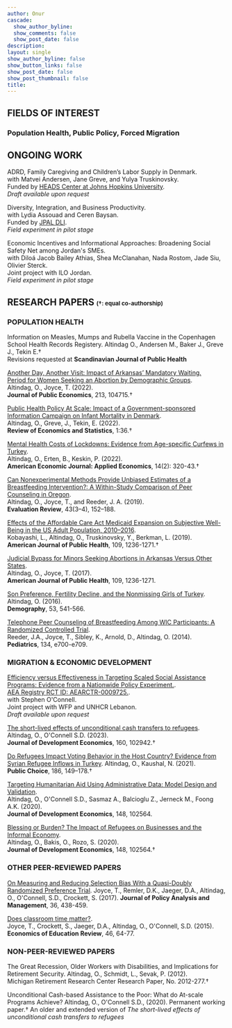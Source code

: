 ```yaml
---
author: Onur 
cascade:
  show_author_byline: 
  show_comments: false
  show_post_date: false
description: 
layout: single
show_author_byline: false
show_button_links: false
show_post_date: false
show_post_thumbnail: false
title:  
---
```


## FIELDS OF INTEREST
### Population Health, Public Policy, Forced Migration 

## ONGOING WORK 

ADRD, Family Caregiving and Children’s Labor Supply in Denmark.   
with Matvei Andersen, Jane Greve, and Yulya Truskinovsky.    
Funded by [HEADS Center at Johns Hopkins University](https://publichealth.jhu.edu/hopkins-economics-of-alzheimers-disease-and-services-center).   
*Draft available upon request*

Diversity, Integration, and Business Productivity.  
with Lydia Assouad and Ceren Baysan.  
Funded by [JPAL DLI](https://www.povertyactionlab.org/initiative/displaced-livelihoods-initiative-dli).   
*Field experiment in pilot stage*

Economic Incentives and Informational Approaches: Broadening Social Safety Net among Jordan's SMEs.     
with Diloá Jacob Bailey Athias, Shea McClanahan, Nada Rostom, Jade Siu, Olivier Sterck.   
Joint project with ILO Jordan.   
*Field experiment in pilot stage*


## RESEARCH PAPERS  <font size="2"> (†: equal co-authorship) </font>

###  POPULATION HEALTH

Information on Measles, Mumps and Rubella Vaccine in the Copenhagen School Health Records Registery. 
Altindag O., Andersen M., Baker J., Greve J., Tekin E.†  
Revisions requested at **Scandinavian Journal of Public Health** 

[Another Day, Another Visit: Impact of Arkansas’ Mandatory Waiting.  
Period for Women Seeking an Abortion by Demographic Groups](arkansas_abortion/).  
Altindag, O., Joyce, T. (2022).  
**Journal of Public Economics**, 213, 104715.†
 
[Public Health Policy At Scale: Impact of a Government-sponsored Information Campaign on Infant Mortality in Denmark](denmark_sids/).  
Altindag, O., Greve, J., Tekin, E. (2022).  
**Review of Economics and Statistics**, 1:36.†   

[Mental Health Costs of Lockdowns: Evidence from Age-specific Curfews in Turkey](turkey_curfew/).  
Altindag, O., Erten, B., Keskin, P. (2022).  
**American Economic Journal: Applied Economics**, 14(2): 320-43.†

[Can Nonexperimental Methods Provide Unbiased Estimates of a Breastfeeding Intervention?: A Within-Study Comparison of Peer Counseling in Oregon](oregon_non_experiment/).  
Altindag, O., Joyce, T., and Reeder, J. A. (2019).  
**Evaluation Review**, 43(3–4), 152–188.  

[Effects of the Affordable Care Act Medicaid Expansion on Subjective Well-Being in the US Adult Population, 2010–2016](aca_medicaid_subjective_wellbeing/).      
Kobayashi, L., Altindag, O., Truskinovsky, Y., Berkman, L. (2019).    
**American Journal of Public Health**, 109, 1236-1271.†  

[Judicial Bypass for Minors Seeking Abortions in Arkansas Versus Other States](arkansas_judicial_bypass/).  
Altindag, O., Joyce, T. (2017).  
**American Journal of Public Health**, 109, 1236-1271.   

[Son Preference, Fertility Decline, and the Nonmissing Girls of Turkey](turkey_son_preference/).  
Altindag, O. (2016).  
**Demography**, 53, 541-566.  

[Telephone Peer Counseling of Breastfeeding Among WIC Participants: A Randomized Controlled Trial](oregon_rct/).  
Reeder, J.A., Joyce, T., Sibley, K., Arnold, D., Altindag, O. (2014).  
**Pediatrics**, 134, e700-e709.  

### MIGRATION & ECONOMIC DEVELOPMENT 

[Efficiency versus Effectiveness in Targeting Scaled Social Assistance Programs: Evidence
from a Nationwide Policy Experiment.](Lebanon_UCT_effectiveness/).   
[AEA Registry RCT ID: AEARCTR-0009725.](https://www.socialscienceregistry.org/trials/9725).  
with Stephen O'Connell.     
Joint project with WFP and UNHCR Lebanon.    
*Draft available upon request* 

[The short-lived effects of unconditional cash transfers to refugees](lebanon_uct_rd/). 
Altindag, O., O'Connell S.D. (2023).  
**Journal of Development Economics**, 160, 102942.† 

[Do Refugees Impact Voting Behavior in the Host Country? Evidence from Syrian Refugee Inflows in Turkey](turkey_refugees_voting/). 
Altindag, O., Kaushal, N. (2021).  
**Public Choice**, 186, 149–178.†  

[Targeting Humanitarian Aid Using Administrative Data: Model Design and Validation](lebanon_uct_targeting/).  
Altindag, O., O'Connell S.D., Sasmaz A., Balcioglu Z., Jerneck M., Foong A.K. (2020).  
**Journal of Development Economics**, 148, 102564.    

[Blessing or Burden? The Impact of Refugees on Businesses and the Informal Economy](turkey_refugees_firms/).  
Altindag, O., Bakis, O., Rozo, S. (2020).  
**Journal of Development Economics**, 148, 102564.†   

### OTHER PEER-REVIEWED PAPERS 

[On Measuring and Reducing Selection Bias With a Quasi-Doubly Randomized Preference Trial](baruch_drpt/). 
Joyce, T., Remler, D.K., Jaeger, D.A., Altindag, O., O'Connell, S.D., Crockett, S. (2017). 
**Journal of Policy Analysis and Management**, 36, 438-459.

[Does classroom time matter?](baruch_rct/).  
Joyce, T., Crockett, S., Jaeger, D.A., Altindag, O., O'Connell, S.D. (2015).  
**Economics of Education Review**, 46, 64-77.


### NON-PEER-REVIEWED PAPERS

The Great Recession, Older Workers with Disabilities, and Implications for Retirement Security. 
Altindag, O., Schmidt, L., Sevak, P. (2012).  
Michigan Retirement Research Center Research Paper, No. 2012-277.†   

Unconditional Cash-based Assistance to the Poor: What do At-scale Programs Achieve? 
Altindag, O., O'Connell S.D., (2020). 
Permanent working paper.†
An older and extended version of *The short-lived effects of unconditional cash transfers to refugees*

